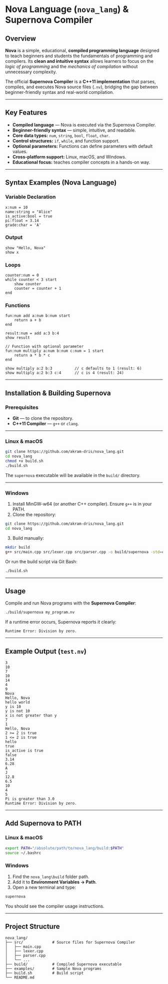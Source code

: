# Nova Language (`nova_lang`) & Supernova Compiler

## Overview

**Nova** is a simple, educational, **compiled programming language** designed to teach beginners and students the fundamentals of programming and compilers. Its **clean and intuitive syntax** allows learners to focus on the *logic of programming* and the *mechanics of compilation* without unnecessary complexity.

The official **Supernova Compiler** is a **C++11 implementation** that parses, compiles, and executes Nova source files (`.nv`), bridging the gap between beginner-friendly syntax and real-world compilation.

---

## Key Features

* **Compiled language** — Nova is executed via the Supernova Compiler.
* **Beginner-friendly syntax** — simple, intuitive, and readable.
* **Core data types:** `num`, `string`, `bool`, `float`, `char`.
* **Control structures:** `if`, `while`, and function support.
* **Optional parameters:** Functions can define parameters with default values.
* **Cross-platform support:** Linux, macOS, and Windows.
* **Educational focus:** teaches compiler concepts in a hands-on way.

---

## Syntax Examples (Nova Language)

### Variable Declaration

```nova
x:num = 10
name:string = "Alice"
is_active:bool = true
pi:float = 3.14
grade:char = 'A'
```

### Output

```nova
show "Hello, Nova"
show x
```

### Loops

```nova
counter:num = 0
while counter < 3 start
    show counter
    counter = counter + 1
end
```

### Functions

```nova
fun:num add a:num b:num start
    return a + b
end

result:num = add a:3 b:4
show result

// Function with optional parameter
fun:num multiply a:num b:num c:num = 1 start
    return a * b * c
end

show multiply a:2 b:3          // c defaults to 1 (result: 6)
show multiply a:2 b:3 c:4      // c is 4 (result: 24)
```

---

## Installation & Building Supernova

### Prerequisites

* **Git** — to clone the repository.
* **C++11 Compiler** — `g++` or `clang`.

---

### Linux & macOS

```bash
git clone https://github.com/akram-dris/nova_lang.git
cd nova_lang
chmod +x build.sh
./build.sh
```

The `supernova` executable will be available in the `build/` directory.

---

### Windows

1. Install MinGW-w64 (or another C++ compiler). Ensure `g++` is in your PATH.
2. Clone the repository:

```bash
git clone https://github.com/akram-dris/nova_lang.git
cd nova_lang
```

3. Build manually:

```bash
mkdir build
g++ src/main.cpp src/lexer.cpp src/parser.cpp -o build/supernova -std=c++11
```

Or run the build script via Git Bash:

```bash
./build.sh
```

---

## Usage

Compile and run Nova programs with the **Supernova Compiler**:

```bash
./build/supernova my_program.nv
```

If a runtime error occurs, Supernova reports it clearly:

```
Runtime Error: Division by zero.
```

---

## Example Output (`test.nv`)

```
3
10
7
10
14
4
9
Nova
Hello, Nova
hello world
y is 10
y is not 10
x is not greater than y
7
1
Hello, Nova
2 >= 2 is true
1 <= 2 is true
hello
true
is_active is true
false
3.14
6.28
A
J
12.8
6.5
10
4
5
Pi is greater than 3.0
Runtime Error: Division by zero.
```

---

## Add Supernova to PATH

### Linux & macOS

```bash
export PATH="/absolute/path/to/nova_lang/build:$PATH"
source ~/.bashrc
```

### Windows

1. Find the `nova_lang\build` folder path.
2. Add it to **Environment Variables → Path**.
3. Open a new terminal and type:

```bash
supernova
```

You should see the compiler usage instructions.

---

## Project Structure

```
nova_lang/
├── src/             # Source files for Supernova Compiler
│   ├── main.cpp
│   ├── lexer.cpp
│   ├── parser.cpp
│   └── ...
├── build/           # Compiled Supernova executable
├── examples/        # Sample Nova programs
├── build.sh         # Build script
└── README.md
```
